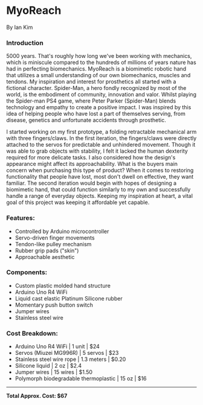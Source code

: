 # MyoReach
By Ian Kim

### Introduction
  5000 years. That's roughly how long we've been working with mechanics, which is miniscule compared to the hundreds of millions of years nature has had in perfecting biomechanics.  MyoReach is a biomimetic robotic hand that utilizes a small understanding of our own biomechanics, muscles and tendons. My inspiration and interest for prosthetics all started with a fictional character. Spider-Man, a hero fondly recognized by most of the world, is the embodiment of community, innovation and valor. Whilst playing the Spider-man PS4 game, where Peter Parker (Spider-Man) blends technology and empathy to create a positive impact. I was inspired by this idea of helping people who have lost a part of themselves serving, from disease, genetics and unfortunate accidents through prosthetic. 

  I started working on my first prototype, a folding retractable mechanical arm with three fingers/claws. In the first iteration, the fingers/claws were directly attached to the servos for predictable and unhindered movement. Though it was able to grab objects with stability, I felt it lacked the human dexterity required for more delicate tasks. I also considered how the design's appearance might affect its approachability. What is the buyers main concern when purchasing this type of product? When it comes to restoring functionality that people have lost, most don't dwell on effective, they want familiar. The second iteration would begin with hopes of designing a biomimetic hand, that could function similarly to my own and successfully handle a range of everyday objects. Keeping my inspiration at heart, a vital goal of this project was keeping it affordable yet capable.

### Features:
- Controlled by Arduino microcontroller
- Servo-driven finger movements
- Tendon-like pulley mechanism
- Rubber grip pads ("skin")
- Approachable aesthetic

### Components:
- Custom plastic molded hand structure
- Arduino Uno R4 WiFi
- Liquid cast elastic Platinum Silicone rubber
- Momentary push button switch
- Jumper wires
- Stainless steel wire

### Cost Breakdown:
- Arduino Uno R4 WiFi | 1 unit | $24
- Servos (Miuzei MG996R) | 5 servos | $23
- Stainless steel wire rope | 1.3 meters | $0.20
- Silicone liquid | 2 oz | $2.4
- Jumper wires | 15 wires | $1.50
- Polymorph biodegradable thermoplastic | 15 oz | $16
---
**Total Approx. Cost: $67**

